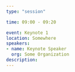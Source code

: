 ```yaml
---
type: "session"

time: 09:00 - 09:20

event: Keynote 1
location: Somewhere
speakers:
- name: Keynote Speaker
  org: Some Organization
description: 
---
```

